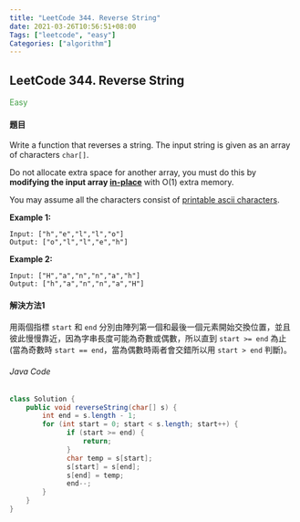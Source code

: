 ```yaml
---
title: "LeetCode 344. Reverse String"
date: 2021-03-26T10:56:51+08:00
Tags: ["leetcode", "easy"]
Categories: ["algorithm"]
---
```


## LeetCode 344. Reverse String

<span style="color: #43a047;">Easy</span>

#### 題目
Write a function that reverses a string. The input string is given as an array of characters `char[]`.

Do not allocate extra space for another array, you must do this by **modifying the input array [in-place](https://en.wikipedia.org/wiki/In-place_algorithm)** with O(1) extra memory.

You may assume all the characters consist of [printable ascii characters](https://en.wikipedia.org/wiki/ASCII#Printable_characters).

**Example 1:**
```
Input: ["h","e","l","l","o"]
Output: ["o","l","l","e","h"]
```
**Example 2:**
```
Input: ["H","a","n","n","a","h"]
Output: ["h","a","n","n","a","H"]
```

#### 解決方法1
用兩個指標 `start` 和 `end` 分別由陣列第一個和最後一個元素開始交換位置，並且彼此慢慢靠近，因為字串長度可能為奇數或偶數，所以直到 `start >= end` 為止 (當為奇數時 `start == end`，當為偶數時兩者會交錯所以用 `start > end` 判斷)。

###### Java Code
```java
class Solution {
    public void reverseString(char[] s) {
        int end = s.length - 1;
        for (int start = 0; start < s.length; start++) {
              if (start >= end) {
                  return;
              }
              char temp = s[start];
              s[start] = s[end];
              s[end] = temp;
              end--;
        }
    }
}
```

